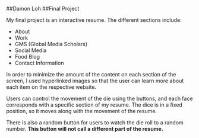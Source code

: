 ##Damon Loh
##Final Project

My final project is an interactive resume. The different sections include:

- About
- Work
- GMS (Global Media Scholars)
- Social Media
- Food Blog
- Contact Information

In order to minimize the amount of the content on each section of the screen, I used hyperlinked images so that the user can learn more about each item on the respective website. 

Users can control the movement of the die using the buttons, and each face corresponds with a specific section of my resume. The dice is in a fixed position, so it moves along with the movement of the resume.

There is also a random button for users to watch the die roll to a random number. **This button will not call a different part of the resume.**
